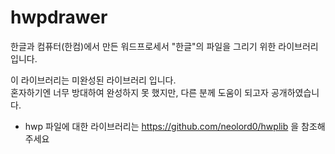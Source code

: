 
# hwpdrawer

한글과 컴퓨터(한컴)에서 만든 워드프로세서 "한글"의 파일을 그리기 위한 라이브러리 입니다.<br>

이 라이브러리는 미완성된 라이브러리 입니다.<br>
혼자하기엔 너무 방대하여 완성하지 못 했지만, 다른 분께 도움이 되고자 공개하였습니다.<br>

* hwp 파일에 대한 라이브러리는 https://github.com/neolord0/hwplib 을 참조해 주세요
